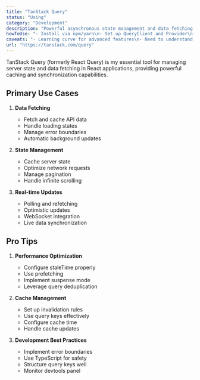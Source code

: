 ```yaml
---
title: "TanStack Query"
status: "Using"
category: "Development"
description: "Powerful asynchronous state management and data fetching library for React applications"
howToUse: "- Install via npm/yarn\n- Set up QueryClient and Provider\n- Use hooks like useQuery and useMutation\n- Configure caching and invalidation\n- Handle loading and error states"
caveats: "- Learning curve for advanced features\n- Need to understand stale-while-revalidate pattern\n- Cache management requires planning\n- TypeScript setup needed for best experience"
url: "https://tanstack.com/query"
---
```


TanStack Query (formerly React Query) is my essential tool for managing server state and data fetching in React applications, providing powerful caching and synchronization capabilities.

## Primary Use Cases

1. **Data Fetching**
   - Fetch and cache API data
   - Handle loading states
   - Manage error boundaries
   - Automatic background updates

2. **State Management**
   - Cache server state
   - Optimize network requests
   - Manage pagination
   - Handle infinite scrolling

3. **Real-time Updates**
   - Polling and refetching
   - Optimistic updates
   - WebSocket integration
   - Live data synchronization

## Pro Tips

1. **Performance Optimization**
   - Configure staleTime properly
   - Use prefetching
   - Implement suspense mode
   - Leverage query deduplication

2. **Cache Management**
   - Set up invalidation rules
   - Use query keys effectively
   - Configure cache time
   - Handle cache updates

3. **Development Best Practices**
   - Implement error boundaries
   - Use TypeScript for safety
   - Structure query keys well
   - Monitor devtools panel 